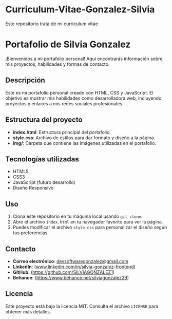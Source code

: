 # Curriculum-Vitae-Gonzalez-Silvia
Este repositorio trata de mi curriculum vitae 

# Portafolio de Silvia Gonzalez

¡Bienvenidos a mi portafolio personal! Aquí encontrarás información sobre mis proyectos, habilidades y formas de contacto.

## Descripción

Este es mi portafolio personal creado con HTML, CSS y JavaScript. El objetivo es mostrar mis habilidades como desarrolladora web, incluyendo proyectos y enlaces a mis redes sociales profesionales.

## Estructura del proyecto

- **index.html**: Estructura principal del portafolio.
- **style.css**: Archivo de estilos para dar formato y diseño a la página.
- **img/**: Carpeta que contiene las imágenes utilizadas en el portafolio.

## Tecnologías utilizadas

- HTML5
- CSS3
- JavaScript (futuro desarrollo)
- Diseño Responsivo

## Uso

1. Clona este repositorio en tu máquina local usando `git clone`.
2. Abre el archivo `index.html` en tu navegador favorito para ver la página.
3. Puedes modificar el archivo `style.css` para personalizar el diseño según tus preferencias.

## Contacto

- **Correo electrónico**: devsoftwaregonzalez@gmail.com
- **LinkedIn**: (www.linkedin.com/in/silvia-gonzalez-frontend)
- **GitHub**: (https://github.com/SILVIAGONZALEZ1)
- **Behance**: (https://www.behance.net/silviagonzalez29)


## Licencia

Este proyecto está bajo la licencia MIT. Consulta el archivo `LICENSE` para obtener más detalles.
